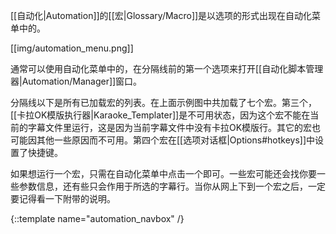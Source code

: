 [[自动化|Automation]]的[[宏|Glossary/Macro]]是以选项的形式出现在自动化菜单中的。

[[img/automation_menu.png]]

通常可以使用自动化菜单中的，在分隔线前的第一个选项来打开[[自动化脚本管理器|Automation/Manager]]窗口。

分隔线以下是所有已加载宏的列表。在上面示例图中共加载了七个宏。第三个，[[卡拉OK模版执行器|Karaoke_Templater]]是不可用状态，因为这个宏不能在当前的字幕文件里运行，这是因为当前字幕文件中没有卡拉OK模版行。其它的宏也可能因其他一些原因而不可用。第四个宏在[[选项对话框|Options#hotkeys]]中设置了快捷键。

如果想运行一个宏，只需在自动化菜单中点击一个即可。一些宏可能还会找你要一些参数信息，还有些只会作用于所选的字幕行。当你从网上下到一个宏之后，一定要记得看一下附带的说明。

{::template name="automation_navbox" /}
